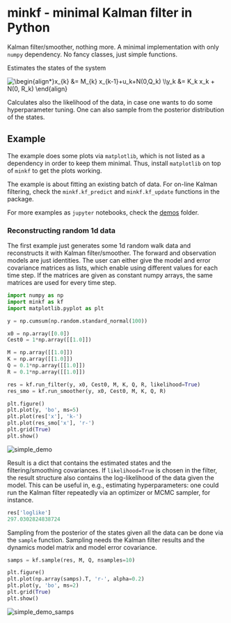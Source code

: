 # minkf - minimal Kalman filter in Python
Kalman filter/smoother, nothing more. A minimal implementation with only `numpy` dependency. No fancy classes, just simple functions.

Estimates the states of the system

<img src="https://latex.codecogs.com/svg.image?\begin{align*}x_{k}&space;&=&space;M_{k}&space;x_{k-1}&plus;u_k&plus;N(0,Q_k)&space;\\y_k&space;&=&space;K_k&space;x_k&space;&plus;&space;N(0,&space;R_k).&space;\end{align}&space;" title="\begin{align*}x_{k} &= M_{k} x_{k-1}+u_k+N(0,Q_k) \\y_k &= K_k x_k + N(0, R_k) \end{align} " />

Calculates also the likelihood of the data, in case one wants to do some hyperparameter tuning. One can also sample from the posterior distribution of the states.

## Example

The example does some plots via `matplotlib`, which is not listed as a dependency in order to keep them minimal. Thus, install `matplotlib` on top of `minkf` to get the plots working.

The example is about fitting an existing batch of data. For on-line Kalman filtering, check the `minkf.kf_predict` and `minkf.kf_update` functions in the package.

For more examples as `jupyter` notebooks, check the [demos](https://github.com/solbes/minkf/tree/main/demos) folder.

### Reconstructing random 1d data

The first example just generates some 1d random walk data and reconstructs it with Kalman filter/smoother. The forward and observation models are just identities. The user can either give the model and error covariance matrices as lists, which enable using different values for each time step. If the matrices are given as constant numpy arrays, the same matrices are used for every time step.

```python
import numpy as np
import minkf as kf
import matplotlib.pyplot as plt

y = np.cumsum(np.random.standard_normal(100))

x0 = np.array([0.0])
Cest0 = 1*np.array([[1.0]])

M = np.array([[1.0]])
K = np.array([[1.0]])
Q = 0.1*np.array([[1.0]])
R = 0.1*np.array([[1.0]])

res = kf.run_filter(y, x0, Cest0, M, K, Q, R, likelihood=True)
res_smo = kf.run_smoother(y, x0, Cest0, M, K, Q, R)

plt.figure()
plt.plot(y, 'bo', ms=5)
plt.plot(res['x'], 'k-')
plt.plot(res_smo['x'], 'r-')
plt.grid(True)
plt.show()
```
![simple_demo](https://user-images.githubusercontent.com/6495497/132949472-aaada8ba-d63f-4b47-b1c3-b133ff492914.png)

Result is a dict that contains the estimated states and the filtering/smoothing covariances. If `likelihood=True` is chosen in the filter, the result structure also contains the log-likelihood of the data given the model. This can be useful in, e.g., estimating hyperparameters: one could run the Kalman filter repeatedly via an optimizer or MCMC sampler, for instance.

```python
res['loglike']
297.0302824838724
```

Sampling from the posterior of the states given all the data can be done via the `sample` function. Sampling needs the Kalman filter results and the dynamics model matrix and model error covariance.

```python
samps = kf.sample(res, M, Q, nsamples=10)

plt.figure()
plt.plot(np.array(samps).T, 'r-', alpha=0.2)
plt.plot(y, 'bo', ms=2)
plt.grid(True)
plt.show()
```

![simple_demo_samps](https://user-images.githubusercontent.com/6495497/132949632-d9a18f9e-7140-446c-b6e3-b31726223c32.png)
